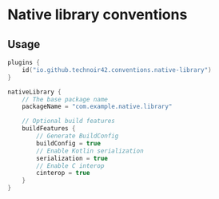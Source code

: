 Native library conventions
==========================

## Usage

```kotlin
plugins {
    id("io.github.technoir42.conventions.native-library")
}

nativeLibrary {
    // The base package name
    packageName = "com.example.native.library"

    // Optional build features
    buildFeatures {
        // Generate BuildConfig
        buildConfig = true
        // Enable Kotlin serialization
        serialization = true
        // Enable C interop
        cinterop = true
    }
}
```
